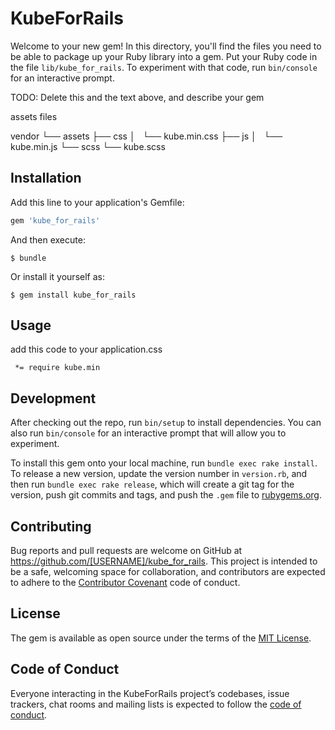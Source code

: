 # KubeForRails

Welcome to your new gem! In this directory, you'll find the files you need to be able to package up your Ruby library into a gem. Put your Ruby code in the file `lib/kube_for_rails`. To experiment with that code, run `bin/console` for an interactive prompt.

TODO: Delete this and the text above, and describe your gem

assets files

vendor
    └── assets
        ├── css
        │   └── kube.min.css
        ├── js
        │   └── kube.min.js
        └── scss
            └── kube.scss

## Installation

Add this line to your application's Gemfile:

```ruby
gem 'kube_for_rails'
```

And then execute:

    $ bundle

Or install it yourself as:

    $ gem install kube_for_rails

## Usage

add this code to your application.css
```
 *= require kube.min
```

## Development

After checking out the repo, run `bin/setup` to install dependencies. You can also run `bin/console` for an interactive prompt that will allow you to experiment.

To install this gem onto your local machine, run `bundle exec rake install`. To release a new version, update the version number in `version.rb`, and then run `bundle exec rake release`, which will create a git tag for the version, push git commits and tags, and push the `.gem` file to [rubygems.org](https://rubygems.org).

## Contributing

Bug reports and pull requests are welcome on GitHub at https://github.com/[USERNAME]/kube_for_rails. This project is intended to be a safe, welcoming space for collaboration, and contributors are expected to adhere to the [Contributor Covenant](http://contributor-covenant.org) code of conduct.

## License

The gem is available as open source under the terms of the [MIT License](http://opensource.org/licenses/MIT).

## Code of Conduct

Everyone interacting in the KubeForRails project’s codebases, issue trackers, chat rooms and mailing lists is expected to follow the [code of conduct](https://github.com/[USERNAME]/kube_for_rails/blob/master/CODE_OF_CONDUCT.md).
